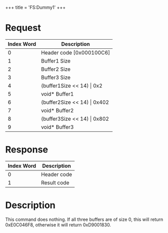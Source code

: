 +++
title = 'FS:Dummy1'
+++

# Request

| Index Word | Description                    |
|------------|--------------------------------|
| 0          | Header code \[0x000100C6\]     |
| 1          | Buffer1 Size                   |
| 2          | Buffer2 Size                   |
| 3          | Buffer3 Size                   |
| 4          | (buffer1Size \<\< 14) \| 0x2   |
| 5          | void\* Buffer1                 |
| 6          | (buffer2Size \<\< 14) \| 0x402 |
| 7          | void\* Buffer2                 |
| 8          | (buffer3Size \<\< 14) \| 0x802 |
| 9          | void\* Buffer3                 |

# Response

| Index Word | Description |
|------------|-------------|
| 0          | Header code |
| 1          | Result code |

# Description

This command does nothing. If all three buffers are of size 0, this will
return 0xE0C046F8, otherwise it will return 0xD9001830.